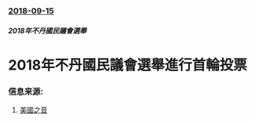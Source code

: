 ### [2018-09-15](/news/2018/09/15/index.md)

##### 2018年不丹國民議會選舉
# 2018年不丹國民議會選舉進行首輪投票 




### 信息来源:

1. [美國之音](https://www.voachinese.com/a/bhutan-20180918/4576985.html)
